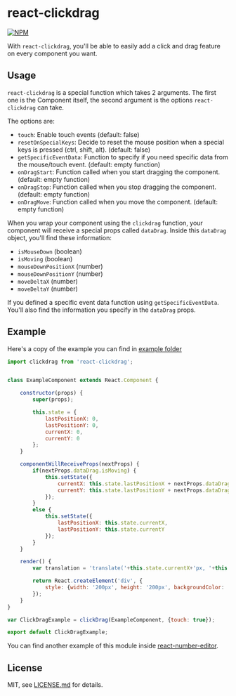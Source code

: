 # react-clickdrag

[![NPM](https://nodei.co/npm/react-clickdrag.png)](https://nodei.co/npm/react-clickdrag/)

With `react-clickdrag`, you'll be able to easily add a click and drag feature on every component you want.

## Usage

`react-clickdrag` is a special function which takes 2 arguments. The first one is the Component itself, the second argument is the options `react-clickdrag` can take.

The options are:
- `touch`: Enable touch events (default: false)
- `resetOnSpecialKeys`: Decide to reset the mouse position when a special keys is pressed (ctrl, shift, alt). (default: false)
- `getSpecificEventData`: Function to specify if you need specific data from the mouse/touch event. (default: empty function)
- `onDragStart`: Function called when you start dragging the component. (default: empty function)
- `onDragStop`: Function called when you stop dragging the component. (default: empty function)
- `onDragMove`: Function called when you move the component. (default: empty function)

When you wrap your component using the `clickdrag` function, your component will receive a special props called `dataDrag`. Inside this `dataDrag` object, you'll find these information:
- `isMouseDown` (boolean)
- `isMoving` (boolean)
- `mouseDownPositionX` (number)
- `mouseDownPositionY` (number)
- `moveDeltaX` (number)
- `moveDeltaY` (number)

If you defined a specific event data function using `getSpecificEventData`. You'll also find the information you specify in the `dataDrag` props.

## Example

Here's a copy of the example you can find in [example folder](/examples/basic/)

```js
import clickdrag from 'react-clickdrag';


class ExampleComponent extends React.Component {

    constructor(props) {
        super(props);

        this.state = {
            lastPositionX: 0,
            lastPositionY: 0,
            currentX: 0,
            currentY: 0
        };
    }

    componentWillReceiveProps(nextProps) {
        if(nextProps.dataDrag.isMoving) {
            this.setState({
                currentX: this.state.lastPositionX + nextProps.dataDrag.moveDeltaX,
                currentY: this.state.lastPositionY + nextProps.dataDrag.moveDeltaY
            });
        }
        else {
            this.setState({
                lastPositionX: this.state.currentX,
                lastPositionY: this.state.currentY
            });
        }
    }

    render() {
        var translation = 'translate('+this.state.currentX+'px, '+this.state.currentY+'px)';

        return React.createElement('div', {
            style: {width: '200px', height: '200px', backgroundColor: 'red', transform: translation}
        });
    }
}

var ClickDragExample = clickDrag(ExampleComponent, {touch: true});

export default ClickDragExample;

```
You can find another example of this module inside [react-number-editor](https://github.com/tleunen/react-number-editor).

## License

MIT, see [LICENSE.md](/LICENSE.md) for details.
